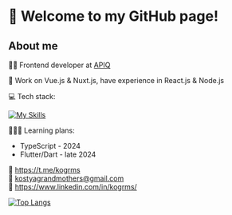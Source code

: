 # 👋 Welcome to my GitHub page!
## About me
👨‍💻 Frontend developer at [APIQ](https://apiq.live/)

🌱 Work on Vue.js & Nuxt.js, have experience in React.js & Node.js

💻 Tech stack:

[![My Skills](https://skillicons.dev/icons?i=vue,nuxt,react,nodejs,express,mongodb,tailwind,sass,js,html,css,webpack,git,figma)](https://skillicons.dev)

👩🏻‍🎓 Learning plans:
* TypeScript - 2024
* Flutter/Dart - late 2024

📱 https://t.me/kogrms  
📧 kostyagrandmothers@gmail.com  
💼 https://www.linkedin.com/in/kogrms/

[![Top Langs](https://github-readme-stats.vercel.app/api/top-langs/?username=kogrms&layout=compact&theme=vue-dark)](https://github.com/kogrms/github-readme-stats)
